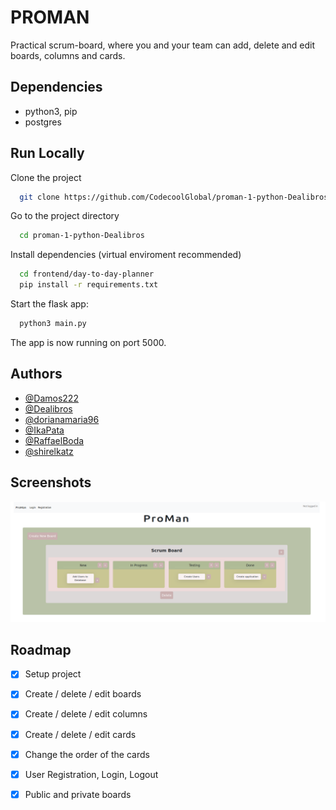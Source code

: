 
# PROMAN

Practical scrum-board, where you and your team can add, delete and edit boards, columns and cards. 


## Dependencies

- python3, pip
- postgres


## Run Locally

Clone the project

```bash
  git clone https://github.com/CodecoolGlobal/proman-1-python-Dealibros
```

Go to the project directory

```bash
  cd proman-1-python-Dealibros
```

Install dependencies (virtual enviroment recommended)

```bash
  cd frontend/day-to-day-planner
  pip install -r requirements.txt
```

Start the flask app: 

```bash
  python3 main.py
```

The app is now running on port 5000. 

## Authors

- [@Damos222](https://github.com/Damos222)
- [@Dealibros](https://github.com/Dealibros)
- [@dorianamaria96](https://github.com/dorianamaria96)
- [@IkaPata](https://github.com/IkaPata)
- [@RaffaelBoda](https://github.com/RaffaelBoda)
- [@shirelkatz](https://github.com/shirelkatz)


## Screenshots

![App Screenshot](screenshot_app.png)


## Roadmap

- [x]  Setup project
- [x]  Create / delete / edit boards
- [x]  Create / delete / edit columns
- [x]  Create / delete / edit cards
- [x]  Change the order of the cards
- [x]  User Registration, Login, Logout
- [x]  Public and private boards

